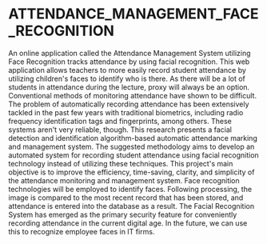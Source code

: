 # ATTENDANCE_MANAGEMENT_FACE_RECOGNITION
An online application called the Attendance Management System utilizing Face Recognition tracks attendance by using facial recognition. 
This web application allows teachers to more easily record student attendance by utilizing children's faces to identify who is there. 
As there will be a lot of students in attendance during the lecture, proxy will always be an option. 
Conventional methods of monitoring attendance have shown to be difficult. 
The problem of automatically recording attendance has been extensively tackled in the past few years with traditional biometrics, including radio frequency identification tags and fingerprints, among others. These systems aren't very reliable, though. 
This research presents a facial detection and identification algorithm-based automatic attendance marking and management system. 
The suggested methodology aims to develop an automated system for recording student attendance using facial recognition technology instead of utilizing these techniques. 
This project's main objective is to improve the efficiency, time-saving, clarity, and simplicity of the attendance monitoring and management system. 
Face recognition technologies will be employed to identify faces. 
Following processing, the image is compared to the most recent record that has been stored, and attendance is entered into the database as a result.
The Facial Recognition System has emerged as the primary security feature for conveniently recording attendance in the current digital age. 
In the future, we can use this to recognize employee faces in IT firms.
